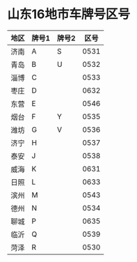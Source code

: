 # 山东16地市车牌号区号
| 地区 | 牌号1 | 牌号2 | 区号 |
| ---- | ----- | ----- | ---- |
| 济南 | A     | S     | 0531 |
| 青岛 | B     | U     | 0532 |
| 淄博 | C     |       | 0533 |
| 枣庄 | D     |       | 0632 |
| 东营 | E     |       | 0546 |
| 烟台 | F     | Y     | 0535 |
| 潍坊 | G     | V     | 0536 |
| 济宁 | H     |       | 0537 |
| 泰安 | J     |       | 0538 |
| 威海 | K     |       | 0631 |
| 日照 | L     |       | 0633 |
| 滨州 | M     |       | 0543 |
| 德州 | N     |       | 0534 |
| 聊城 | P     |       | 0635 |
| 临沂 | Q     |       | 0539 |
| 菏泽 | R     |       | 0530 |

